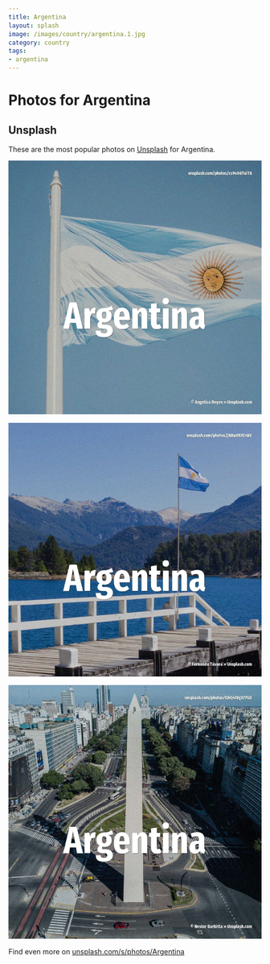 ```yaml
---
title: Argentina
layout: splash
image: /images/country/argentina.1.jpg
category: country
tags:
- argentina
---
```

# Photos for Argentina

## Unsplash

These are the most popular photos on [Unsplash](https://unsplash.com) for Argentina.

![Argentina](/images/country/argentina.1.jpg)

![Argentina](/images/country/argentina.2.jpg)

![Argentina](/images/country/argentina.3.jpg)

Find even more on [unsplash.com/s/photos/Argentina](https://unsplash.com/s/photos/Argentina)